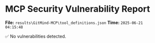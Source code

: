 # MCP Security Vulnerability Report
**File:** `results\GitMind-MCP\tool_definitions.json`
**Time:** `2025-06-21 04:15:48`

✅ No vulnerabilities detected.